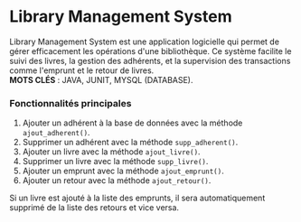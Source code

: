 # Library Management System

Library Management System est une application logicielle qui permet de gérer efficacement les opérations d'une bibliothèque. Ce système facilite le suivi des livres, la gestion des adhérents, et la supervision des transactions comme l'emprunt et le retour de livres.  
**MOTS CLÉS** : JAVA, JUNIT, MYSQL (DATABASE).

### Fonctionnalités principales
1) Ajouter un adhérent à la base de données avec la méthode `ajout_adherent()`.  
2) Supprimer un adhérent avec la méthode `supp_adherent()`.  
3) Ajouter un livre avec la méthode `ajout_livre()`.  
4) Supprimer un livre avec la méthode `supp_livre()`.  
5) Ajouter un emprunt avec la méthode `ajout_emprunt()`.  
6) Ajouter un retour avec la méthode `ajout_retour()`.

Si un livre est ajouté à la liste des emprunts, il sera automatiquement supprimé de la liste des retours et vice versa.
